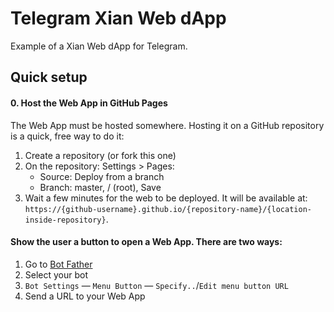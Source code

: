 # Telegram Xian Web dApp

Example of a Xian Web dApp for Telegram.

## Quick setup

#### 0. Host the Web App in GitHub Pages

The Web App must be hosted somewhere. Hosting it on a GitHub repository is a quick, free way to do it:

1. Create a repository (or fork this one)
2. On the repository: Settings > Pages:
    - Source: Deploy from a branch
    - Branch: master, / (root), Save
3. Wait a few minutes for the web to be deployed. It will be available at: `https://{github-username}.github.io/{repository-name}/{location-inside-repository}`.

#### Show the user a button to open a Web App. There are two ways:

1. Go to [Bot Father](https://t.me/BotFather)
2. Select your bot
3. `Bot Settings` — `Menu Button` — `Specify..`/`Edit menu button URL`
4. Send a URL to your Web App